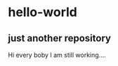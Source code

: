 # hello-world
just another repository
----------------------------------

Hi every boby
I am still working....
